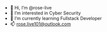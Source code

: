 - 👋 Hi, I’m @rose-live
- 👀 I’m interested in Cyber Security
- 🌱 I’m currently learning Fullstack Developer
- 📫 rose.live101@outlook.com

<!---
rose-live/rose-live is a ✨ special ✨ repository because its `README.md` (this file) appears on your GitHub profile.
You can click the Preview link to take a look at your changes.
--->
